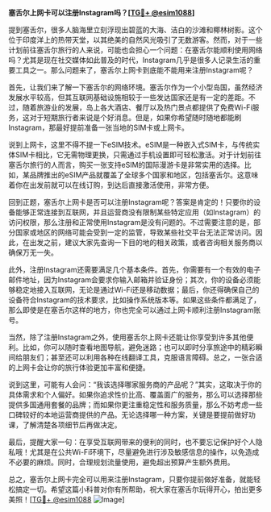 **塞舌尔上网卡可以注册Instagram吗？[[TG💪+ @esim1088](https://t.me/s/esim1088)]**

提到塞舌尔，很多人脑海里立刻浮现出碧蓝的大海、洁白的沙滩和椰林树影。这个位于印度洋上的热带天堂，以其绝美的自然风光吸引了无数游客。然而，对于一些计划前往塞舌尔旅行的人来说，可能也会担心一个问题：在塞舌尔能顺利使用网络吗？尤其是现在社交媒体如此普及的时代，Instagram几乎是很多人记录生活的重要工具之一。那么问题来了，塞舌尔上网卡到底能不能用来注册Instagram呢？

首先，让我们来了解一下塞舌尔的网络环境。塞舌尔作为一个小型岛国，虽然经济发展水平较高，但其互联网基础设施相较于一些发达国家还是有一定的差距。不过，随着旅游业的发展，岛上各大酒店、餐厅以及热门景点都提供了免费Wi-Fi服务，这对于短期旅行者来说是个好消息。但是，如果你希望随时随地都能刷Instagram，那最好提前准备一张当地的SIM卡或上网卡。

说到上网卡，这里不得不提一下eSIM技术。eSIM是一种嵌入式SIM卡，与传统实体SIM卡相比，它无需物理更换，只需通过手机设置即可轻松激活。对于计划前往塞舌尔旅行的人而言，购买一张支持eSIM的国际漫游卡是非常实用的选择。比如，某品牌推出的eSIM产品就覆盖了全球多个国家和地区，包括塞舌尔。这意味着你在出发前就可以在线订购，到达后直接激活使用，非常方便。

回到正题，塞舌尔上网卡是否可以注册Instagram呢？答案是肯定的！只要你的设备能够正常连接到互联网，并且运营商没有限制某些特定应用（如Instagram）的访问权限，那么注册和正常使用Instagram是没有问题的。不过需要注意的是，部分国家或地区的网络可能会受到一定的监管，导致某些社交平台无法正常访问。因此，在出发之前，建议大家先查询一下目的地的相关政策，或者咨询相关服务商以确保万无一失。

此外，注册Instagram还需要满足几个基本条件。首先，你需要有一个有效的电子邮件地址，因为Instagram会要求你输入邮箱并验证身份；其次，你的设备必须能够稳定地接入互联网，无论是通过Wi-Fi还是移动数据；最后，你还得确保自己的设备符合Instagram的技术要求，比如操作系统版本等。如果这些条件都满足了，那么即使是在塞舌尔这样的地方，你也完全可以通过上网卡顺利注册Instagram账号。

当然，除了注册Instagram之外，使用塞舌尔上网卡还能让你享受到许多其他便利。比如，你可以随时查看地图导航，避免迷路；也可以即时分享旅途中的精彩瞬间给朋友们；甚至还可以利用各种在线翻译工具，克服语言障碍。总之，一张合适的上网卡会让你的旅行体验更加丰富和便捷。

说到这里，可能有人会问：“我该选择哪家服务商的产品呢？”其实，这取决于你的具体需求和个人偏好。如果你追求性价比高、覆盖面广的服务，那么可以选择那些提供多国通用套餐的品牌；而如果你更注重稳定性和服务质量，那么不妨考虑一些口碑较好的本地运营商提供的产品。无论选择哪一种方案，关键是要提前做好功课，了解清楚各项细节后再做决定。

最后，提醒大家一句：在享受互联网带来的便利的同时，也不要忘记保护好个人隐私哦！尤其是在公共Wi-Fi环境下，尽量避免进行涉及敏感信息的操作，以免造成不必要的麻烦。同时，合理规划流量使用，避免超出预算产生额外费用。

总之，塞舌尔上网卡完全可以用来注册Instagram，只要你提前做好准备，就能轻松搞定一切。希望这篇小科普对你有所帮助，祝大家在塞舌尔玩得开心，拍出更多美照！[[TG💪+ @esim1088](https://t.me/s/esim1088) ![Image](https://i.postimg.cc/4NQfJmqS/Snipaste-2025-05-13-00-14-12.png)]